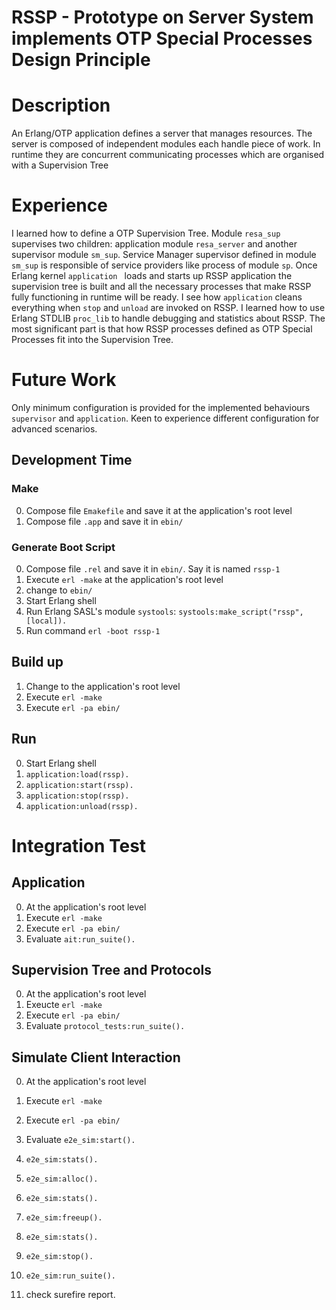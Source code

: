 # RSSP - Prototype on Server System implements OTP Special Processes Design Principle

# Description

An Erlang/OTP application defines a server that manages resources. The server is composed of independent modules each handle piece of work. In runtime they are  concurrent communicating processes which are organised with a Supervision Tree


# Experience

I learned how to define a OTP Supervision Tree. Module `resa_sup` supervises two children: application module `resa_server` and another supervisor module `sm_sup`. Service Manager supervisor defined in module `sm_sup` is responsible of service providers like process of module `sp`. Once Erlang kernel `application ` loads and starts up RSSP application the supervision tree is built and all the necessary processes that make RSSP fully functioning in runtime will be ready. I see how `application` cleans everything when `stop` and `unload` are invoked on RSSP. I learned how to use Erlang STDLIB `proc_lib` to handle debugging and statistics about RSSP. The most significant part is that how RSSP processes defined as OTP Special Processes fit into the Supervision Tree. 

# Future Work

Only minimum configuration is provided for the implemented behaviours `supervisor` and `application`. Keen to experience different configuration for advanced scenarios.

## Development Time

### Make

0. Compose file `Emakefile` and save it at the application's root level
0. Compose file `.app` and save it in `ebin/`

### Generate Boot Script

0. Compose file `.rel` and save it in `ebin/`. Say it is named `rssp-1`
1. Execute `erl -make` at the application's root level
2. change to `ebin/`
3. Start Erlang shell
2. Run Erlang SASL's module `systools`: `systools:make_script("rssp", [local]).`
3. Run command `erl -boot rssp-1`

## Build up

1. Change to the application's root level
2. Execute `erl -make`
2. Execute `erl -pa ebin/`

## Run

0. Start Erlang shell
1. `application:load(rssp).`
2. `application:start(rssp).`
3. `application:stop(rssp).`
4. `application:unload(rssp).`

# Integration Test

## Application

0. At the application's root level
1. Execute `erl -make`
2. Execute `erl -pa ebin/`
3. Evaluate `ait:run_suite().`

## Supervision Tree and Protocols

0. At the application's root level
0. Exeucte `erl -make`
0. Execute `erl -pa ebin/`
1. Evaluate `protocol_tests:run_suite().`

## Simulate Client Interaction

0. At the application's root level
0. Execute `erl -make`
0. Execute `erl -pa ebin/`
1. Evaluate `e2e_sim:start().`
2. `e2e_sim:stats().`
3. `e2e_sim:alloc().`
4. `e2e_sim:stats().`
5. `e2e_sim:freeup().`
6. `e2e_sim:stats().`
7. `e2e_sim:stop().`
9. `e2e_sim:run_suite().`

10. check surefire report.
